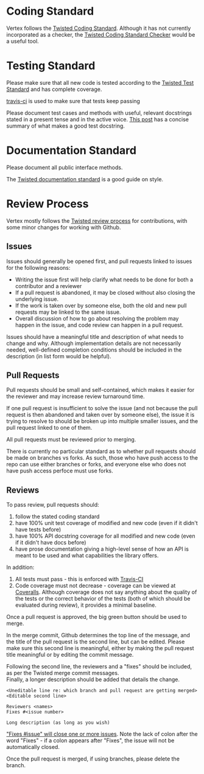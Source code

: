 Coding Standard
===============

Vertex follows the [Twisted Coding Standard](https://twistedmatrix.com/documents/current/core/development/policy/coding-standard.html).
Although it has not currently incorporated as a checker, the [Twisted Coding Standard Checker](https://launchpad.net/twistedchecker) would be a useful tool.


Testing Standard
================

Please make sure that all new code is tested according to the [Twisted Test Standard](https://twistedmatrix.com/documents/current/core/development/policy/test-standard.html) and has complete coverage.

[travis-ci](https://travis-ci.org/twisted/vertex) is used to make sure that tests keep passing

Please document test cases and methods with useful, relevant docstrings stated in a present tense and in the active voice.
[This post](https://plus.google.com/115348217455779620753/posts/YA3ThKWhSAj) has a concise summary of what makes a good test docstring.


Documentation Standard
======================

Please document all public interface methods.

The [Twisted documentation standard](http://twistedmatrix.com/trac/browser/trunk/doc/core/development/policy/writing-standard.xhtml?format=raw) is a good guide on style.


Review Process
==============

Vertex mostly follows the [Twisted review process](http://twistedmatrix.com/trac/wiki/ReviewProcess) for contributions, with some minor changes for working with Github.

Issues
------
Issues should generally be opened first, and pull requests linked to issues for the following reasons:

- Writing the issue first will help clarify what needs to be done for both a contributor and a reviewer
- If a pull request is abandoned, it may be closed without also closing the underlying issue.
- If the work is taken over by someone else, both the old and new pull requests may be linked to the same issue.
- Overall discussion of how to go about resolving the problem may happen in the issue, and code review can happen in a pull request.

Issues should have a meaningful title and description of what needs to change and why.
Although implementation details are not necessarily needed, well-defined completion conditions should be included in the description (in list form would be helpful).


Pull Requests
-------------
Pull requests should be small and self-contained, which makes it easier for the reviewer and may increase review turnaround time.

If one pull request is insufficient to solve the issue (and not because the pull request is then abandoned and taken over by someone else), the issue it is trying to resolve to should be broken up into multiple smaller issues, and the pull request linked to one of them.

All pull requests must be reviewed prior to merging.

There is currently no particular standard as to whether pull requests should be made on branches vs forks.
As such, those who have push access to the repo can use either branches or forks, and everyone else who does not have push access perfoce must use forks.


Reviews
-------
To pass review, pull requests should:

1. follow the stated coding standard
1. have 100% unit test coverage of modified and new code (even if it didn't have tests before)
1. have 100% API docstring coverage for all modified and new code (even if it didn't have docs before)
1. have prose documentation giving a high-level sense of how an API is meant to be used and what capabilities the library offers. 

In addition:

1. All tests must pass - this is enforced with [Travis-CI](https://travis-ci.org/twisted/vertex)
1. Code coverage must not decrease - coverage can be viewed at [Coveralls](https://coveralls.io/r/twisted/vertex).
Although coverage does not say anything about the quality of the tests or the correct behavior of the tests (both of which should be evaluated during review), it provides a minimal baseline.

Once a pull request is approved, the big green button should be used to merge.

In the merge commit, Github determines the top line of the message, and the title of the pull request is the second line, but can be edited.
Please make sure this second line is meaningful, either by making the pull request title meaningful or by editing the commit message.

Following the second line, the reviewers and a "fixes" should be included, as per the Twisted merge commit messages.  
Finally, a longer description should be added that details the change.

    <Uneditable line re: which branch and pull request are getting merged>
    <Editable second line>
    
    Reviewers <names>
    Fixes #<issue number>

    Long description (as long as you wish)

["Fixes #issue" will close one or more issues](https://help.github.com/articles/closing-issues-via-commit-messages).  Note the lack of colon after the word "Fixes" - if a colon appears after "Fixes", the issue will not be automatically closed.

Once the pull request is merged, if using branches, please delete the branch.

